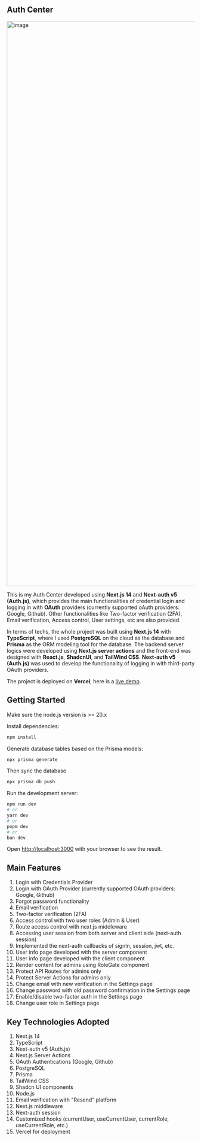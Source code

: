 ## Auth Center
<img width="1511" alt="image" src="https://github.com/Luca-0104/AuthCenter/assets/61484990/4e014b67-9728-4881-aa88-a376d8c2eb46">


This is my Auth Center developed using **Next.js 14** and **Next-auth v5 (Auth.js)**, which provides the main functionalities of credential login and logging in with **OAuth** providers (currently supported oAuth providers: Google, Github). Other functionalities like Two-factor verification (2FA), Email verification, Access control, User settings, etc are also provided.

In terms of techs, the whole project was built using **Next.js 14** with **TypeScript**, where I used **PostgreSQL** on the cloud as the database and **Prisma** as the ORM modeling tool for the database. The backend server logics were developed using **Next.js server actions** and the front-end was designed with **React.js**, **ShadcnUI**, and **TailWind CSS**. **Next-auth v5 (Auth.js)** was used to develop the functionality of logging in with third-party OAuth providers.

The project is deployed on **Vercel**, here is a [live demo](https://auth.liuzhelucas.com/).

## Getting Started

Make sure the node.js version is >= 20.x

Install dependencies:
```bash
npm install
```

Generate database tables based on the Prisma models:
```bash
npx prisma generate
```
Then sync the database
```bash
npx prisma db push
```

Run the development server:
```bash
npm run dev
# or
yarn dev
# or
pnpm dev
# or
bun dev
```

Open [http://localhost:3000](http://localhost:3000) with your browser to see the result.


## Main Features
1. Login with Credentials Provider
2. Login with OAuth Provider (currently supported OAuth providers: Google, Github)
3. Forgot password functionality
4. Email verification
5. Two-factor verification (2FA)
6. Access control with two user roles (Admin & User)
7. Route access control with next.js middleware
8. Accessing user session from both server and client side (next-auth session)
9. Implemented the next-auth callbacks of signIn, session, jwt, etc.
10. User info page developed with the server component
11. User info page developed with the client component
12. Render content for admins using RoleGate component
13. Protect API Routes for admins only
14. Protect Server Actions for admins only
15. Change email with new verification in the Settings page
16. Change password with old password confirmation in the Settings page
17. Enable/disable two-factor auth in the Settings page
18. Change user role in Settings page

## Key Technologies Adopted
1. Next.js 14
2. TypeScript
3. Next-auth v5 (Auth.js)
4. Next.js Server Actions
5. OAuth Authentications (Google, Github)
6. PostgreSQL
7. Prisma
8. TailWind CSS
9. Shadcn UI components
10. Node.js
11. Email verification with "Resend" platform
12. Next.js middleware
13. Next-auth session
14. Customized hooks (currentUser, useCurrentUser, currentRole, useCurrentRole, etc.)
15. Vercel for deployment
